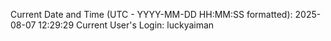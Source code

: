 Current Date and Time (UTC - YYYY-MM-DD HH:MM:SS formatted): 2025-08-07 12:29:29
Current User's Login: luckyaiman
